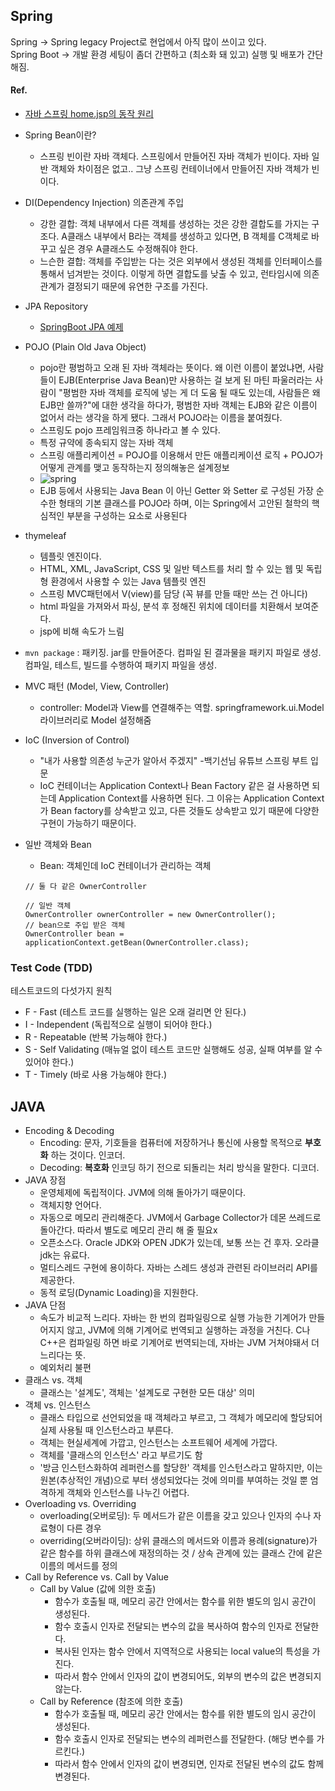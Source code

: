 ## Spring
Spring -> Spring legacy Project로 현업에서 아직 많이 쓰이고 있다. </br>
Spring Boot -> 개발 환경 세팅이 좀더 간편하고 (최소화 돼 있고) 실행 및 배포가 간단
해짐. </br>

#### Ref.
- [자바 스프링 home.jsp의 동작 원리](https://all-record.tistory.com/165)

- Spring Bean이란?
  - 스프링 빈이란 자바 객체다. 스프링에서 만들어진 자바 객체가 빈이다. 자바 일반 객체와 차이점은 없고.. 그냥 스프링 컨테이너에서 만들어진 자바 객체가 빈이다.
- DI(Dependency Injection) 의존관계 주입
  - 강한 결합: 객체 내부에서 다른 객체를 생성하는 것은 강한 결합도를 가지는 구조다. A클래스 내부에서 B라는 객체를 생성하고 있다면, B 객체를 C객체로 바꾸고 싶은 경우 A클래스도 수정해줘야 한다.
  - 느슨한 결합: 객체를 주입받는 다는 것은 외부에서 생성된 객체를 인터페이스를 통해서 넘겨받는 것이다. 이렇게 하면 결합도를 낮출 수 있고, 런타임시에 의존관계가 결정되기 때문에 유연한 구조를 가진다. 
- JPA Repository
  - [SpringBoot JPA 예제](https://jdm.kr/blog/121)
- POJO (Plain Old Java Object)
  - pojo란 평범하고 오래 된 자바 객체라는 뜻이다. 왜 이런 이름이 붙었냐면, 사람들이 EJB(Enterprise Java Bean)만 사용하는 걸 보게 된 마틴 파울러라는 사람이 "평범한 자바 객체를 로직에 넣는 게 더 도움 될 때도 있는데, 사람들은 왜 EJB만 쓸까?"에 대한 생각을 하다가, 평범한 자바 객체는 EJB와 같은 이름이 없어서 라는 생각을 하게 됐다. 그래서 POJO라는 이름을 붙여줬다. 
  - 스프링도 pojo 프레임워크중 하나라고 볼 수 있다.
  - 특정 규약에 종속되지 않는 자바 객체
  - 스프링 애플리케이션 = POJO를 이용해서 만든 애플리케이션 로직 + POJO가 어떻게 관계를 맺고 동작하는지 정의해놓은 설계정보
  - ![spring](https://user-images.githubusercontent.com/30011635/87107102-df475400-c299-11ea-850e-4a767b3fac6d.png)
  - EJB 등에서 사용되는 Java Bean 이 아닌 Getter 와 Setter 로 구성된 가장 순수한 형태의 기본 클래스를 POJO라 하며, 이는 Spring에서 고안된 철학의 핵심적인 부분을 구성하는 요소로 사용된다
- thymeleaf
  - 템플릿 엔진이다.
  - HTML, XML, JavaScript, CSS 및 일반 텍스트를 처리 할 수 있는 웹 및 독립형 환경에서 사용할 수 있는 Java 템플릿 엔진
  - 스프링 MVC패턴에서 V(view)를 담당 (꼭 뷰를 만들 때만 쓰는 건 아니다)
  - html 파일을 가져와서 파싱, 분석 후 정해진 위치에 데이터를 치환해서 보여준다.
  - jsp에 비해 속도가 느림
- `mvn package` : 패키징. jar를 만들어준다. 컴파일 된 결과물을 패키지 파일로 생성. 컴파일, 테스트, 빌드를 수행하여 패키지 파일을 생성. 
- MVC 패턴 (Model, View, Controller)
  - controller: Model과 View를 연결해주는 역할. springframework.ui.Model 라이브러리로 Model 설정해줌
- IoC (Inversion of Control)
  - "내가 사용할 의존성 누군가 알아서 주겠지" -백기선님 유튜브 스프링 부트 입문
  - IoC 컨테이너는 Application Context나 Bean Factory 같은 걸 사용하면 되는데 Application Context를 사용하면 된다. 그 이유는 Application Context가 Bean factory를 상속받고 있고, 다른 것들도 상속받고 있기 때문에 다양한 구현이 가능하기 때문이다.
- 일반 객체와 Bean
  - Bean: 객체인데 IoC 컨테이너가 관리하는 객체
  ```
  // 둘 다 같은 OwnerController
  
  // 일반 객체
  OwnerController ownerController = new OwnerController();
  // bean으로 주입 받은 객체
  OwnerController bean = applicationContext.getBean(OwnerController.class);
  ```
### Test Code (TDD)
테스트코드의 다섯가지 원칙
- F - Fast (테스트 코드를 실행하는 일은 오래 걸리면 안 된다.)
- I - Independent (독립적으로 실행이 되어야 한다.)
- R - Repeatable (반복 가능해야 한다.)
- S - Self Validating (매뉴얼 없이 테스트 코드만 실행해도 성공, 실패 여부를 알 수 있어야 한다.)
- T - Timely (바로 사용 가능해야 한다.)
  
## JAVA
- Encoding & Decoding
  - Encoding: 문자, 기호들을 컴퓨터에 저장하거나 통신에 사용할 목적으로 <b>부호화</b> 하는 것이다. 인코더.
  - Decoding: <b>복호화</b> 인코딩 하기 전으로 되돌리는 처리 방식을 말한다. 디코더.
- JAVA 장점
  - 운영체제에 독립적이다. JVM에 의해 돌아가기 때문이다.
  - 객체지향 언어다.
  - 자동으로 메모리 관리해준다. JVM에서 Garbage Collector가 데몬 쓰레드로 돌아간다. 따라서 별도로 메모리 관리 해 줄 필요x
  - 오픈소스다. Oracle JDK와 OPEN JDK가 있는데, 보통 쓰는 건 후자. 오라클 jdk는 유료다.
  - 멀티스레드 구현에 용이하다. 자바는 스레드 생성과 관련된 라이브러리 API를 제공한다.
  - 동적 로딩(Dynamic Loading)을 지원한다.
- JAVA 단점
  - 속도가 비교적 느리다. 자바는 한 번의 컴파일링으로 실행 가능한 기계어가 만들어지지 않고, JVM에 의해 기계어로 번역되고 실행하는 과정을 거친다. C나 C++은 컴파일링 하면 바로 기계어로 번역되는데, 자바는 JVM 거쳐야돼서 더 느리다는 뜻.
  - 예외처리 불편
- 클래스 vs. 객체
  - 클래스는 '설계도', 객체는 '설계도로 구현한 모든 대상' 의미
- 객체 vs. 인스턴스
  - 클래스 타입으로 선언되었을 때 객체라고 부르고, 그 객체가 메모리에 할당되어 실제 사용될 때 인스턴스라고 부른다.
  - 객체는 현실세계에 가깝고, 인스턴스는 소프트웨어 세계에 가깝다.
  - 객체를 '클래스의 인스턴스' 라고 부르기도 함
  - '방금 인스턴스화하여 레퍼런스를 할당한' 객체를 인스턴스라고 말하지만, 이는 원본(추상적인 개념)으로 부터 생성되었다는 것에 의미를 부여하는 것일 뿐 엄격하게 객체와 인스턴스를 나누긴 어렵다.
- Overloading vs. Overriding
  - overloading(오버로딩): 두 메서드가 같은 이름을 갖고 있으나 인자의 수나 자료형이 다른 경우
  - overriding(오버라이딩):  상위 클래스의 메서드와 이름과 용례(signature)가 같은 함수를 하위 클래스에 재정의하는 것 / 상속 관계에 있는 클래스 간에 같은 이름의 메서드를 정의
- Call by Reference vs. Call by Value
  - Call by Value (값에 의한 호출)
    - 함수가 호출될 때, 메모리 공간 안에서는 함수를 위한 별도의 임시 공간이 생성된다.
    - 함수 호출시 인자로 전달되는 변수의 값을 복사하여 함수의 인자로 전달한다.
    - 복사된 인자는 함수 안에서 지역적으로 사용되는 local value의 특성을 가진다.
    - 따라서 함수 안에서 인자의 값이 변경되어도, 외부의 변수의 값은 변경되지 않는다.
  - Call by Reference (참조에 의한 호출)
    - 함수가 호출될 때, 메모리 공간 안에서는 함수를 위한 별도의 임시 공간이 생성된다.
    - 함수 호출시 인자로 전달되는 변수의 레퍼런스를 전달한다. (해당 변수를 가르킨다.)
    - 따라서 함수 안에서 인자의 값이 변경되면, 인자로 전달된 변수의 값도 함께 변경된다.
